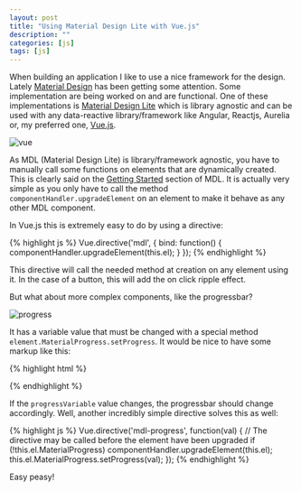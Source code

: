 ```yaml
---
layout: post
title: "Using Material Design Lite with Vue.js"
description: ""
categories: [js]
tags: [js]
---
```


When building an application I like to use a nice framework for the design.
Lately [Material
Design](https://www.google.com/design/spec/material-design/introduction.html)
has been getting some attention. Some implementation are being worked on and are
functional. One of these implementations is [Material Design
Lite](http://www.getmdl.io) which is library agnostic and can be used with any
data-reactive library/framework like Angular, Reactjs, Aurelia or, my preferred
one, [Vue.js](http://vuejs.org).

![vue]({{BASE_PATH}}/img/posts/vue-logo.png)

As MDL (Material Design Lite) is library/framework agnostic, you have to
manually call some functions on elements that are dynamically created. This is
clearly said on the [Getting Started](http://www.getmdl.io/started/index.html)
section of MDL. It is actually very simple as you only have to call the method
`componentHandler.upgradeElement` on an element to make it behave as any other
MDL component.

In Vue.js this is extremely easy to do by using a directive:

{% highlight js %}
Vue.directive('mdl', {
  bind: function() {
    componentHandler.upgradeElement(this.el);
  }
});
{% endhighlight %}

This directive will call the needed method at creation on any element using it.
In the case of a button, this will add the on click ripple effect.

But what about more complex components, like the progressbar?

![progress]({{BASE_PATH}}/img/posts/vue-mdl-progress.png)

It has a variable
value that must be changed with a special method
`element.MaterialProgress.setProgress`. It would be nice to have some markup
like this:

{% highlight html %}
<div v-progress="progressVariable" class="mdl-progress mdl-js-progress"></div>
{% endhighlight %}

If the `progressVariable` value changes, the progressbar should change
accordingly. Well, another incredibly simple directive solves this as well:

{% highlight js %}
Vue.directive('mdl-progress', function(val) {
  // The directive may be called before the element have been upgraded
  if (!this.el.MaterialProgress)
    componentHandler.upgradeElement(this.el);
  this.el.MaterialProgress.setProgress(val);
});
{% endhighlight %}

Easy peasy!
